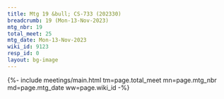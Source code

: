 ```yaml
---
title: Mtg 19 &bull; CS-733 (202330)
breadcrumb: 19 (Mon-13-Nov-2023)
mtg_nbr: 19
total_meet: 25
mtg_date: Mon-13-Nov-2023
wiki_id: 9123
resp_id: 0
layout: bg-image
---
```


{%- include meetings/main.html
    tm=page.total_meet
    mn=page.mtg_nbr
    md=page.mtg_date
    ww=page.wiki_id
-%}
